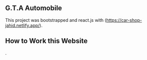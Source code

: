 ## G.T.A Automobile 

This project was bootstrapped and react.js with (https://car-shop-jahid.netlify.app/).

## How to Work this Website
.
